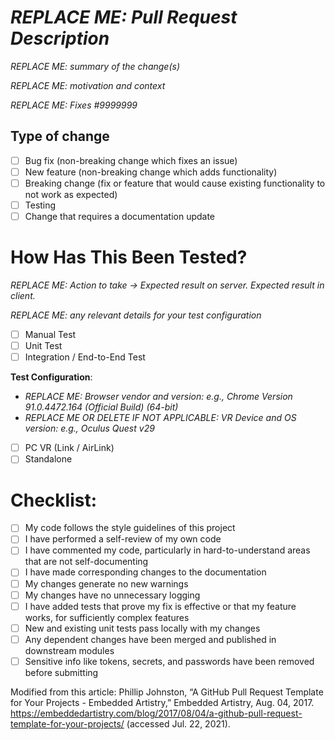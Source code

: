 # _REPLACE ME: Pull Request Description_

_REPLACE ME: summary of the change(s)_

_REPLACE ME: motivation and context_

_REPLACE ME: Fixes #9999999_

## Type of change

- [ ] Bug fix (non-breaking change which fixes an issue)
- [ ] New feature (non-breaking change which adds functionality)
- [ ] Breaking change (fix or feature that would cause existing functionality to not work as expected)
- [ ] Testing 
- [ ] Change that requires a documentation update

# How Has This Been Tested?

_REPLACE ME: Action to take -> Expected result on server. Expected result in client._ 

_REPLACE ME: any relevant details for your test configuration_

- [ ] Manual Test
- [ ] Unit Test
- [ ] Integration / End-to-End Test

**Test Configuration**:

* _REPLACE ME: Browser vendor and version: e.g., Chrome Version 91.0.4472.164 (Official Build) (64-bit)_
* _REPLACE ME OR DELETE IF NOT APPLICABLE: VR Device and OS version: e.g., Oculus Quest v29_
- [ ] PC VR (Link / AirLink)
- [ ] Standalone 

# Checklist:

- [ ] My code follows the style guidelines of this project
- [ ] I have performed a self-review of my own code
- [ ] I have commented my code, particularly in hard-to-understand areas that are not self-documenting
- [ ] I have made corresponding changes to the documentation
- [ ] My changes generate no new warnings 
- [ ] My changes have no unnecessary logging
- [ ] I have added tests that prove my fix is effective or that my feature works, for sufficiently complex features
- [ ] New and existing unit tests pass locally with my changes
- [ ] Any dependent changes have been merged and published in downstream modules
- [ ] Sensitive info like tokens, secrets, and passwords have been removed before submitting

Modified from this article:
Phillip Johnston, “A GitHub Pull Request Template for Your Projects - Embedded Artistry,” Embedded Artistry, Aug. 04, 2017. https://embeddedartistry.com/blog/2017/08/04/a-github-pull-request-template-for-your-projects/ (accessed Jul. 22, 2021).
